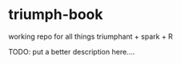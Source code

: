 # triumph-book
working repo for all things triumphant + spark + R

TODO: put a better description here....
